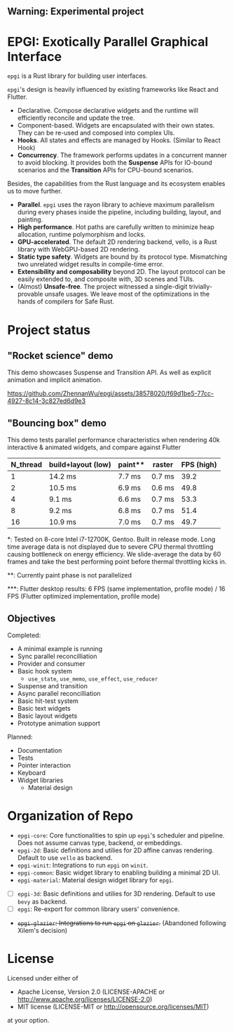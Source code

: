 Warning: Experimental project
---

# EPGI: Exotically Parallel Graphical Interface

`epgi` is a Rust library for building user interfaces.

`epgi`'s design is heavily influenced by existing frameworks like React and Flutter.
- Declarative. Compose declarative widgets and the runtime will efficiently reconcile and update the tree.
- Component-based. Widgets are encapsulated with their own states. They can be re-used and composed into complex UIs.
- **Hooks**. All states and effects are managed by Hooks. (Similar to React Hook)
- **Concurrency**. The framework performs updates in a concurrent manner to avoid blocking. It provides both the **Suspense** APIs for IO-bound scenarios and the **Transition** APIs for CPU-bound scenarios.

Besides, the capabilities from the Rust language and its ecosystem enables us to move further.
- **Parallel**. `epgi` uses the rayon library to achieve maximum parallelism during every phases inside the pipeline, including building, layout, and painting.
- **High performance**. Hot paths are carefully written to minimize heap allocation, runtime polymorphism and locks.
- **GPU-accelerated**. The default 2D rendering backend, vello, is a Rust library with WebGPU-based 2D rendering.
- **Static type safety**. Widgets are bound by its protocol type. Mismatching two unrelated widget results in compile-time error.
- **Extensibility and composability** beyond 2D. The layout protocol can be easily extended to, and composite with, 3D scenes and TUIs.
- (Almost) **Unsafe-free**. The project witnessed a single-digit trivially-provable unsafe usages. We leave most of the optimizations in the hands of compilers for Safe Rust.

# Project status
## "Rocket science" demo
This demo showcases Suspense and Transition API. As well as explicit animation and implicit animation.


https://github.com/ZhennanWu/epgi/assets/38578020/f69d1be5-77cc-4927-8c14-3c827ed6d9e3


## "Bouncing box" demo
This demo tests parallel performance characteristics when rendering 40k interactive & animated widgets, and compare against Flutter

| N_thread | build+layout (low) | paint** | raster | FPS (high) |
|----------|--------------------|---------|--------|------------|
|        1 |            14.2 ms |  7.7 ms | 0.7 ms |       39.2 |
|        2 |            10.5 ms |  6.9 ms | 0.6 ms |       49.8 |
|        4 |             9.1 ms |  6.6 ms | 0.7 ms |       53.3 |
|        8 |             9.2 ms |  6.8 ms | 0.7 ms |       51.4 |
|       16 |            10.9 ms |  7.0 ms | 0.7 ms |       49.7 |

\*: Tested on 8-core Intel i7-12700K, Gentoo. Built in release mode. Long time average data is not displayed due to severe CPU thermal throttling causing bottleneck on energy efficiency. We slide-average the data by 60 frames and take the best performing point before thermal throttling kicks in.

\*\*: Currently paint phase is not parallelized

\*\*\*: Flutter desktop results: 6 FPS (same implementation, profile mode) / 16 FPS (Flutter optimized implementation, profile mode)

## Objectives
Completed:
- A minimal example is running
- Sync parallel reconcilliation
- Provider and consumer
- Basic hook system
    - `use_state`, `use_memo`, `use_effect`, `use_reducer`
- Suspense and transition
- Async parallel reconcilliation
- Basic hit-test system
- Basic text widgets
- Basic layout widgets
- Prototype animation support

Planned:
- Documentation
- Tests
- Pointer interaction
- Keyboard
- Widget libraries
    - Material design

# Organization of Repo
- `epgi-core`: Core functionalities to spin up `epgi`'s scheduler and pipeline. Does not assume canvas type, backend, or embeddings.
- `epgi-2d`: Basic definitions and utilies for 2D affine canvas rendering. Default to use `vello` as backend.
- `epgi-winit`: Integrations to run `epgi` on `winit`.
- `epgi-common`: Basic widget library to enabling building a minimal 2D UI.
- `epgi-material`: Material design widget library for `epgi`.
- [ ] `epgi-3d`: Basic definitions and utilies for 3D rendering. Default to use `bevy` as backend.
- [ ] `epgi`: Re-export for common library users' convenience.
- ~~`epgi-glazier`:  Integrations to run `epgi` on `glazier`.~~ (Abandoned following Xilem's decision)

# License
Licensed under either of
- Apache License, Version 2.0 (LICENSE-APACHE or http://www.apache.org/licenses/LICENSE-2.0)
- MIT license (LICENSE-MIT or http://opensource.org/licenses/MIT)

at your option.
